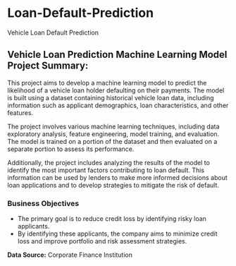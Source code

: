# Loan-Default-Prediction
Vehicle Loan Default Prediction
## Vehicle Loan Prediction Machine Learning Model Project Summary:

This project aims to develop a machine learning model to predict the likelihood of a vehicle loan holder defaulting on their payments. The model is built using a dataset containing historical vehicle loan data, including information such as applicant demographics, loan characteristics, and other features.

The project involves various machine learning techniques, including data exploratory analysis, feature engineering, model training, and evaluation. The model is trained on a portion of the dataset and then evaluated on a separate portion to assess its performance.

Additionally, the project includes analyzing the results of the model to identify the most important factors contributing to loan default. This information can be used by lenders to make more informed decisions about loan applications and to develop strategies to mitigate the risk of default.

### Business Objectives
- The primary goal is to reduce credit loss by identifying risky loan applicants.
- By identifying these applicants, the company aims to minimize credit loss and improve portfolio and risk assessment strategies.

**Data Source:** Corporate Finance Institution
